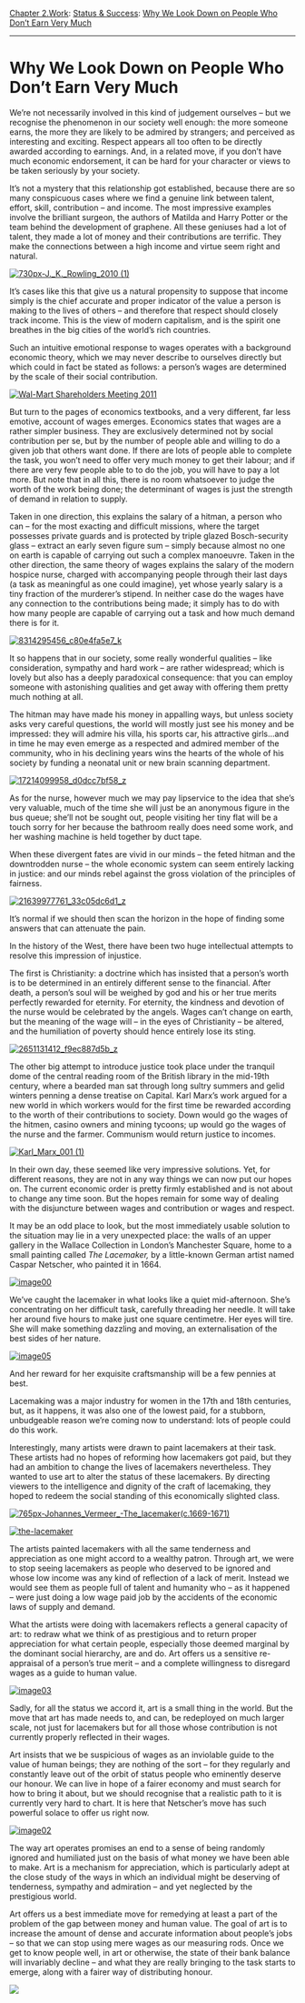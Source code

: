 [Chapter 2.Work](https://www.theschooloflife.com/thebookoflife/category/work/): [Status & Success](https://www.theschooloflife.com/thebookoflife/category/work/status-and-success/): [Why We Look Down on People Who Don’t Earn Very Much](https://www.theschooloflife.com/thebookoflife/why-we-look-down-on-people-who-dont-earn-very-much/)

* * *

# Why We Look Down on People Who Don’t Earn Very Much

We’re not necessarily involved in this kind of judgement ourselves – but we recognise the phenomenon in our society well enough: the more someone earns, the more they are likely to be admired by strangers; and perceived as interesting and exciting. Respect appears all too often to be directly awarded according to earnings. And, in a related move, if you don’t have much economic endorsement, it can be hard for your character or views to be taken seriously by your society.

It’s not a mystery that this relationship got established, because there are so many conspicuous cases where we find a genuine link between talent, effort, skill, contribution – and income. The most impressive examples involve the brilliant surgeon, the authors of Matilda and Harry Potter or the team behind the development of graphene. All these geniuses had a lot of talent, they made a lot of money and their contributions are terrific. They make the connections between a high income and virtue seem right and natural.

[![730px-J._K._Rowling_2010 (1)](https://www.theschooloflife.com/thebookoflife/wp-content/uploads/2015/11/730px-J._K._Rowling_2010-1.jpg)](http://www.thebookoflife.org/wp-content/uploads/2015/11/730px-J._K._Rowling_2010-1.jpg)

It’s cases like this that give us a natural propensity to suppose that income simply is the chief accurate and proper indicator of the value a person is making to the lives of others – and therefore that respect should closely track income. This is the view of modern capitalism, and is the spirit one breathes in the big cities of the world’s rich countries.

Such an intuitive emotional response to wages operates with a background economic theory, which we may never describe to ourselves directly but which could in fact be stated as follows: a person’s wages are determined by the scale of their social contribution.

[![Wal-Mart Shareholders Meeting 2011](https://www.theschooloflife.com/thebookoflife/wp-content/uploads/2015/11/5793535047_2d8223c5e0_z.jpg)](http://www.thebookoflife.org/wp-content/uploads/2015/11/5793535047_2d8223c5e0_z.jpg)

But turn to the pages of economics textbooks, and a very different, far less emotive, account of wages emerges. Economics states that wages are a rather simpler business. They are exclusively determined not by social contribution per se, but by the number of people able and willing to do a given job that others want done. If there are lots of people able to complete the task, you won’t need to offer very much money to get their labour; and if there are very few people able to to do the job, you will have to pay a lot more. But note that in all this, there is no room whatsoever to judge the worth of the work being done; the determinant of wages is just the strength of demand in relation to supply.

Taken in one direction, this explains the salary of a hitman, a person who can – for the most exacting and difficult missions, where the target possesses private guards and is protected by triple glazed Bosch-security glass – extract an early seven figure sum – simply because almost no one on earth is capable of carrying out such a complex manoeuvre. Taken in the other direction, the same theory of wages explains the salary of the modern hospice nurse, charged with accompanying people through their last days (a task as meaningful as one could imagine), yet whose yearly salary is a tiny fraction of the murderer’s stipend. In neither case do the wages have any connection to the contributions being made; it simply has to do with how many people are capable of carrying out a task and how much demand there is for it.

[![8314295456_c80e4fa5e7_k](https://www.theschooloflife.com/thebookoflife/wp-content/uploads/2015/11/8314295456_c80e4fa5e7_k.jpg)](http://www.thebookoflife.org/wp-content/uploads/2015/11/8314295456_c80e4fa5e7_k.jpg)

It so happens that in our society, some really wonderful qualities – like consideration, sympathy and hard work – are rather widespread; which is lovely but also has a deeply paradoxical consequence: that you can employ someone with astonishing qualities and get away with offering them pretty much nothing at all.

The hitman may have made his money in appalling ways, but unless society asks very careful questions, the world will mostly just see his money and be impressed: they will admire his villa, his sports car, his attractive girls…and in time he may even emerge as a respected and admired member of the community, who in his declining years wins the hearts of the whole of his society by funding a neonatal unit or new brain scanning department.

[![17214099958_d0dcc7bf58_z](https://www.theschooloflife.com/thebookoflife/wp-content/uploads/2015/11/17214099958_d0dcc7bf58_z.jpg)](http://www.thebookoflife.org/wp-content/uploads/2015/11/17214099958_d0dcc7bf58_z.jpg)

As for the nurse, however much we may pay lipservice to the idea that she’s very valuable, much of the time she will just be an anonymous figure in the bus queue; she’ll not be sought out, people visiting her tiny flat will be a touch sorry for her because the bathroom really does need some work, and her washing machine is held together by duct tape.

When these divergent fates are vivid in our minds – the feted hitman and the downtrodden nurse – the whole economic system can seem entirely lacking in justice: and our minds rebel against the gross violation of the principles of fairness.

[![21639977761_33c05dc6d1_z](https://www.theschooloflife.com/thebookoflife/wp-content/uploads/2015/11/21639977761_33c05dc6d1_z.jpg)](http://www.thebookoflife.org/wp-content/uploads/2015/11/21639977761_33c05dc6d1_z.jpg)

It’s normal if we should then scan the horizon in the hope of finding some answers that can attenuate the pain.

In the history of the West, there have been two huge intellectual attempts to resolve this impression of injustice.

The first is Christianity: a doctrine which has insisted that a person’s worth is to be determined in an entirely different sense to the financial. After death, a person’s soul will be weighed by god and his or her true merits perfectly rewarded for eternity. For eternity, the kindness and devotion of the nurse would be celebrated by the angels. Wages can’t change on earth, but the meaning of the wage will – in the eyes of Christianity – be altered, and the humiliation of poverty should hence entirely lose its sting.

[![2651131412_f9ec887d5b_z](https://www.theschooloflife.com/thebookoflife/wp-content/uploads/2015/11/2651131412_f9ec887d5b_z.jpg)](http://www.thebookoflife.org/wp-content/uploads/2015/11/2651131412_f9ec887d5b_z.jpg)

The other big attempt to introduce justice took place under the tranquil dome of the central reading room of the British library in the mid-19th century, where a bearded man sat through long sultry summers and gelid winters penning a dense treatise on Capital. Karl Marx’s work argued for a new world in which workers would for the first time be rewarded according to the worth of their contributions to society. Down would go the wages of the hitmen, casino owners and mining tycoons; up would go the wages of the nurse and the farmer. Communism would return justice to incomes.

[![Karl_Marx_001 (1)](https://www.theschooloflife.com/thebookoflife/wp-content/uploads/2015/11/Karl_Marx_001-1.jpg)](http://www.thebookoflife.org/wp-content/uploads/2015/11/Karl_Marx_001-1.jpg)

In their own day, these seemed like very impressive solutions. Yet, for different reasons, they are not in any way things we can now put our hopes on. The current economic order is pretty firmly established and is not about to change any time soon. But the hopes remain for some way of dealing with the disjuncture between wages and contribution or wages and respect.

It may be an odd place to look, but the most immediately usable solution to the situation may lie in a very unexpected place: the walls of an upper gallery in the Wallace Collection in London’s Manchester Square, home to a small painting called _The Lacemaker,_ by a little-known German artist named Caspar Netscher, who painted it in 1664.

[![image00](https://www.theschooloflife.com/thebookoflife/wp-content/uploads/2015/11/image001.png)](http://www.thebookoflife.org/wp-content/uploads/2015/11/image001.png)

We’ve caught the lacemaker in what looks like a quiet mid-afternoon. She’s concentrating on her difficult task, carefully threading her needle. It will take her around five hours to make just one square centimetre. Her eyes will tire. She will make something dazzling and moving, an externalisation of the best sides of her nature.

[![image05](https://www.theschooloflife.com/thebookoflife/wp-content/uploads/2015/11/image05.png)](http://www.thebookoflife.org/wp-content/uploads/2015/11/image05.png)

And her reward for her exquisite craftsmanship will be a few pennies at best.

Lacemaking was a major industry for women in the 17th and 18th centuries, but, as it happens, it was also one of the lowest paid, for a stubborn, unbudgeable reason we’re coming now to understand: lots of people could do this work.

Interestingly, many artists were drawn to paint lacemakers at their task. These artists had no hopes of reforming how lacemakers got paid, but they had an ambition to change the lives of lacemakers nevertheless. They wanted to use art to alter the status of these lacemakers. By directing viewers to the intelligence and dignity of the craft of lacemaking, they hoped to redeem the social standing of this economically slighted class.

[![765px-Johannes_Vermeer_-_The_lacemaker_(c.1669-1671)](https://www.theschooloflife.com/thebookoflife/wp-content/uploads/2015/11/765px-Johannes_Vermeer_-_The_lacemaker_c.1669-1671.jpg)](http://www.thebookoflife.org/wp-content/uploads/2015/11/765px-Johannes_Vermeer_-_The_lacemaker_c.1669-1671.jpg)

[![the-lacemaker](https://www.theschooloflife.com/thebookoflife/wp-content/uploads/2015/11/the-lacemaker.jpg)](http://www.thebookoflife.org/wp-content/uploads/2015/11/the-lacemaker.jpg)

The artists painted lacemakers with all the same tenderness and appreciation as one might accord to a wealthy patron. Through art, we were to stop seeing lacemakers as people who deserved to be ignored and whose low income was any kind of reflection of a lack of merit. Instead we would see them as people full of talent and humanity who – as it happened – were just doing a low wage paid job by the accidents of the economic laws of supply and demand.

What the artists were doing with lacemakers reflects a general capacity of art: to redraw what we think of as prestigious and to return proper appreciation for what certain people, especially those deemed marginal by the dominant social hierarchy, are and do. Art offers us a sensitive re-appraisal of a person’s true merit – and a complete willingness to disregard wages as a guide to human value.

[![image03](https://www.theschooloflife.com/thebookoflife/wp-content/uploads/2015/11/image031.png)](http://www.thebookoflife.org/wp-content/uploads/2015/11/image031.png)

Sadly, for all the status we accord it, art is a small thing in the world. But the move that art has made needs to, and can, be redeployed on much larger scale, not just for lacemakers but for all those whose contribution is not currently properly reflected in their wages.

Art insists that we be suspicious of wages as an inviolable guide to the value of human beings; they are nothing of the sort – for they regularly and constantly leave out of the orbit of status people who eminently deserve our honour. We can live in hope of a fairer economy and must search for how to bring it about, but we should recognise that a realistic path to it is currently very hard to chart. It is here that Netscher’s move has such powerful solace to offer us right now.

[![image02](https://www.theschooloflife.com/thebookoflife/wp-content/uploads/2015/11/image022.png)](http://www.thebookoflife.org/wp-content/uploads/2015/11/image022.png)

The way art operates promises an end to a sense of being randomly ignored and humiliated just on the basis of what money we have been able to make. Art is a mechanism for appreciation, which is particularly adept at the close study of the ways in which an individual might be deserving of tenderness, sympathy and admiration – and yet neglected by the prestigious world.

Art offers us a best immediate move for remedying at least a part of the problem of the gap between money and human value. The goal of art is to increase the amount of dense and accurate information about people’s jobs – so that we can stop using mere wages as our measuring rods. Once we get to know people well, in art or otherwise, the state of their bank balance will invariably decline – and what they are really bringing to the task starts to emerge, along with a fairer way of distributing honour.

[![](https://img.youtube.com/vi/3cfDGX7gB5M/0.jpg)](https://www.youtube.com/embed/3cfDGX7gB5M '')
